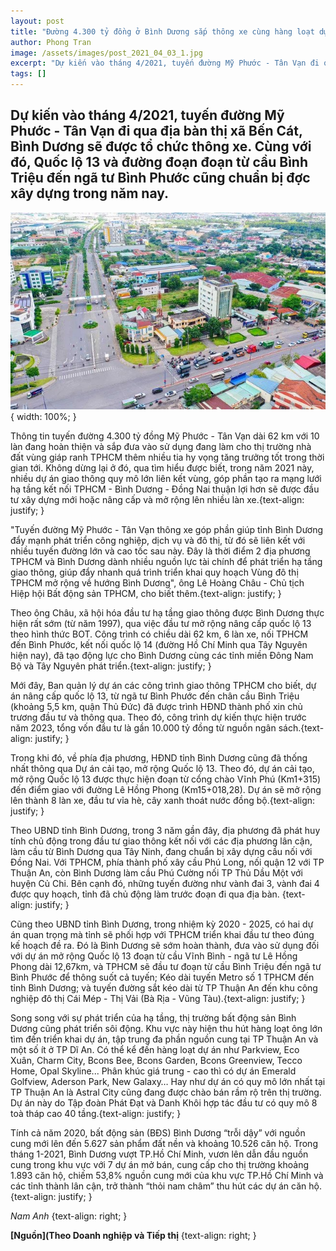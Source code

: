 ```yaml
---
layout: post
title: "Đường 4.300 tỷ đồng ở Bình Dương sắp thông xe cùng hàng loạt dự án giao thông quy mô lớn kết nối TPHCM - Bình Dương sẽ được đầu tư trong năm 2021"
author: Phong Tran
image: /assets/images/post_2021_04_03_1.jpg
excerpt: "Dự kiến vào tháng 4/2021, tuyến đường Mỹ Phước - Tân Vạn đi qua địa bàn thị xã Bến Cát, Bình Dương sẽ được tổ chức thông xe. Cùng với đó, Quốc lộ 13 và đường đoạn đoạn từ cầu Bình Triệu đến ngã tư Bình Phước cũng chuẩn bị đợc xây dựng trong năm nay."
tags: []
---
```


## **Dự kiến vào tháng 4/2021, tuyến đường Mỹ Phước - Tân Vạn đi qua địa bàn thị xã Bến Cát, Bình Dương sẽ được tổ chức thông xe. Cùng với đó, Quốc lộ 13 và đường đoạn đoạn từ cầu Bình Triệu đến ngã tư Bình Phước cũng chuẩn bị đợc xây dựng trong năm nay.**

![Tuyến đường Mỹ Phước - Tân Vạn](/assets/images/post_2021_04_03_1.jpg){ width: 100%; }

Thông tin tuyến đường 4.300 tỷ đồng Mỹ Phước - Tân Vạn dài 62 km với 10 làn đang hoàn thiện và sắp đưa vào sử dụng đang làm cho thị trường nhà đất vùng giáp ranh TPHCM thêm nhiều tia hy vọng tăng trưởng tốt trong thời gian tới. Không dừng lại ở đó, qua tìm hiểu được biết, trong năm 2021 này, nhiều dự án giao thông quy mô lớn liên kết vùng, góp phần tạo ra mạng lưới hạ tầng kết nối TPHCM - Bình Dương - Đồng Nai thuận lợi hơn sẽ được đầu tư xây dựng mới hoặc nâng cấp và mở rộng lên nhiều làn xe.{text-align: justify; }

"Tuyến đường Mỹ Phước - Tân Vạn thông xe góp phần giúp tỉnh Bình Dương đẩy mạnh phát triển công nghiệp, dịch vụ và đô thị, từ đó sẽ liên kết với nhiều tuyến đường lớn và cao tốc sau này. Đây là thời điểm 2 địa phương TPHCM và Bình Dương dành nhiều nguồn lực tài chính để phát triển hạ tầng giao thông, giúp đẩy nhanh quá trình triển khai quy hoạch Vùng đô thị TPHCM mở rộng về hướng Bình Dương", ông Lê Hoàng Châu - Chủ tịch Hiệp hội Bất động sản TPHCM, cho biết thêm.{text-align: justify; }

Theo ông Châu, xã hội hóa đầu tư hạ tầng giao thông được Bình Dương thực hiện rất sớm (từ năm 1997), qua việc đầu tư mở rộng nâng cấp quốc lộ 13 theo hình thức BOT. Công trình có chiều dài 62 km, 6 làn xe, nối TPHCM đến Bình Phước, kết nối quốc lộ 14 (đường Hồ Chí Minh qua Tây Nguyên hiện nay), đã tạo động lực cho Bình Dương cùng các tỉnh miền Ðông Nam Bộ và Tây Nguyên phát triển.{text-align: justify; }

Mới đây, Ban quản lý dự án các công trình giao thông TPHCM cho biết, dự án nâng cấp quốc lộ 13, từ ngã tư Bình Phước đến chân cầu Bình Triệu (khoảng 5,5 km, quận Thủ Đức) đã được trình HĐND thành phố xin chủ trương đầu tư và thông qua. Theo đó, công trình dự kiến thực hiện trước năm 2023, tổng vốn đầu tư là gần 10.000 tỷ đồng từ nguồn ngân sách.{text-align: justify; }

Trong khi đó, về phía địa phương, HĐND tỉnh Bình Dương cũng đã thống nhất thông qua Dự án cải tạo, mở rộng Quốc lộ 13. Theo đó, dự án cải tạo, mở rộng Quốc lộ 13 được thực hiện đoạn từ cổng chào Vĩnh Phú (Km1+315) đến điểm giao với đường Lê Hồng Phong (Km15+018,28). Dự án sẽ mở rộng lên thành 8 làn xe, đầu tư vỉa hè, cây xanh thoát nước đồng bộ.{text-align: justify; }

Theo UBND tỉnh Bình Dương, trong 3 năm gần đây, địa phương đã phát huy tính chủ động trong đầu tư giao thông kết nối với các địa phương lân cận, làm cầu từ Bình Dương qua Tây Ninh, đang chuẩn bị xây dựng cầu nối với Ðồng Nai. Với TPHCM, phía thành phố xây cầu Phú Long, nối quận 12 với TP Thuận An, còn Bình Dương làm cầu Phú Cường nối TP Thủ Dầu Một với huyện Củ Chi. Bên cạnh đó, những tuyến đường như vành đai 3, vành đai 4 được quy hoạch, tỉnh đã chủ động làm trước đoạn đi qua địa bàn. {text-align: justify; }

Cũng theo UBND tỉnh Bình Dương, trong nhiệm kỳ 2020 - 2025, có hai dự án quan trọng mà tỉnh sẽ phối hợp với TPHCM triển khai đầu tư theo đúng kế hoạch đề ra. Đó là Bình Dương sẽ sớm hoàn thành, đưa vào sử dụng đối với dự án mở rộng Quốc lộ 13 đoạn từ cầu Vĩnh Bình - ngã tư Lê Hồng Phong dài 12,67km, và TPHCM sẽ đầu tư đoạn từ cầu Bình Triệu đến ngã tư Bình Phước để thông suốt cả tuyến; Kéo dài tuyến Metro số 1 TPHCM đến tỉnh Bình Dương; và tuyến đường sắt kéo dài từ TP Thuận An đến khu công nghiệp đô thị Cái Mép - Thị Vải (Bà Rịa - Vũng Tàu).{text-align: justify; }

Song song với sự phát triển của hạ tầng,  thị trường bất động sản Bình Dương cũng phát triển sôi động. Khu vực này hiện thu hút hàng loạt ông lớn tìm đến triển khai dự án, tập trung đa phần nguồn cung tại TP Thuận An và một số ít ở TP Dĩ An. Có thể kể đến hàng loạt dự án như Parkview, Eco Xuân, Charm City, Bcons Bee, Bcons Garden, Bcons Greenview, Tecco Home, Opal Skyline... Phân khúc giá trung - cao thì có dự án Emerald Golfview, Aderson Park, New Galaxy… Hay như dự án có quy mô lớn nhất tại TP Thuận An là Astral City cũng đang được chào bán rầm rộ trên thị trường. Dự án này do Tập đoàn Phát Đạt và Danh Khôi hợp tác đầu tư có quy mô 8 toà tháp cao 40 tầng.{text-align: justify; }

Tính cả năm 2020, bất động sản (BĐS) Bình Dương “trỗi dậy” với nguồn cung mới lên đến 5.627 sản phẩm đất nền và khoảng 10.526 căn hộ. Trong tháng 1-2021, Bình Dương vượt TP.Hồ Chí Minh, vươn lên dẫn đầu nguồn cung trong khu vực với 7 dự án mở bán, cung cấp cho thị trường khoảng 1.893 căn hộ, chiếm 53,8% nguồn cung mới của khu vực TP.Hồ Chí Minh và các tỉnh thành lân cận, trở thành “thỏi nam châm” thu hút các dự án căn hộ.{text-align: justify; }

*Nam Anh* {text-align: right; }

**[Nguồn](Theo Doanh nghiệp và Tiếp thị** {text-align: right; }